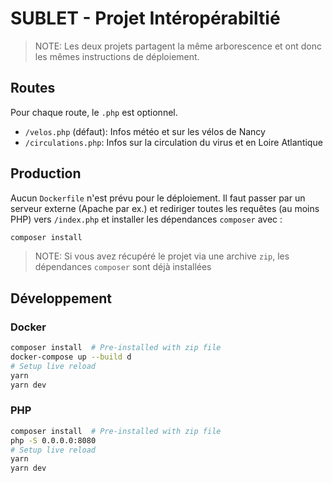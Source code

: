 # SUBLET - Projet Intéropérabiltié

> NOTE: Les deux projets partagent la même arborescence et ont donc les mêmes instructions de déploiement.

## Routes

Pour chaque route, le `.php` est optionnel.

- `/velos.php` (défaut): Infos météo et sur les vélos de Nancy
- `/circulations.php`: Infos sur la circulation du virus et en Loire Atlantique

## Production

Aucun `Dockerfile` n'est prévu pour le déploiement. Il faut passer par un serveur externe (Apache par ex.) et rediriger toutes les requêtes (au moins PHP) vers `/index.php` et installer les dépendances `composer` avec :

```sh
composer install
```

> NOTE: Si vous avez récupéré le projet via une archive `zip`, les dépendances `composer` sont déjà installées

## Développement

### Docker

```sh
composer install  # Pre-installed with zip file
docker-compose up --build d
# Setup live reload
yarn
yarn dev
```

### PHP

```sh
composer install  # Pre-installed with zip file
php -S 0.0.0.0:8080
# Setup live reload
yarn
yarn dev
```
